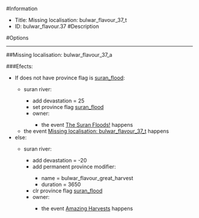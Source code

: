 #Information
 - Title: Missing localisation: bulwar_flavour_37_t
 - ID: bulwar_flavour.37
#Description

#Options

___
##Missing localisation: bulwar_flavour_37_a

###Efects:<ul><li>If does not have province flag is [suran_flood](../flags/suran_flood.md):</li><ul><li>suran river:</li><ul><li>add devastation = 25</li><li>set province flag [suran_flood](../flags/suran_flood.md)</li><li>owner:</li><ul><li>the event [The Suran Floods!](../events/the_suran_floods.md) happens</li></ul></ul><li>the event [Missing localisation: bulwar_flavour_37_t](../events/missing_localisation_bulwar_flavour_37_t.md) happens</li></ul><li>else:</li><ul><li>suran river:</li><ul><li>add devastation = -20</li><li>add permanent province modifier:</li><ul><li>name = bulwar_flavour_great_harvest</li><li>duration = 3650</li></ul><li>clr province flag [suran_flood](../flags/suran_flood.md)</li><li>owner:</li><ul><li>the event [Amazing Harvests](../events/amazing_harvests.md) happens</li></ul></ul></ul></ul>
